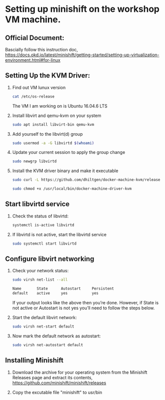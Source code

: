 # Setting up minishift on the workshop VM machine.

## Official Document:

Bascially follow this instruction doc, https://docs.okd.io/latest/minishift/getting-started/setting-up-virtualization-environment.html#for-linux

## Setting Up the KVM Driver:

1. Find out VM lunux version

   ```bash
   cat /etc/os-release
   ```

   The VM I am working on is Ubuntu 16.04.6 LTS

1. Install libvirt and qemu-kvm on your system
   ```bash
   sudo apt install libvirt-bin qemu-kvm
   ```
1. Add yourself to the libvirt(d) group
   ```bash
   sudo usermod -a -G libvirtd $(whoami)
   ```
1. Update your current session to apply the group change
   ```bash
   sudo newgrp libvirtd
   ```
1. Install the KVM driver binary and make it executable

   ```bash
   sudo curl -L https://github.com/dhiltgen/docker-machine-kvm/releases/download/v0.10.0/docker-machine-driver-kvm-ubuntu16.04 -o /usr/local/bin/docker-machine-driver-kvm

   sudo chmod +x /usr/local/bin/docker-machine-driver-kvm
   ```

## Start libvirtd service

1. Check the status of libvirtd:

   ```bash
   systemctl is-active libvirtd
   ```

1. If libvirtd is not active, start the libvirtd service
   ```bash
   sudo systemctl start libvirtd
   ```

## Configure libvirt networking

1. Check your network status:

   ```bash
   sudo virsh net-list --all

   Name       State      Autostart     Persistent
   default    active     yes           yes
   ```

   If your output looks like the above then you’re done. However, if State is not active or Autostart is not yes you’ll need to follow the steps below.

1. Start the default libvirt network:
   ```bash
   sudo virsh net-start default
   ```
1. Now mark the default network as autostart:
   ```bash
   sudo virsh net-autostart default
   ```

## Installing Minishift

1. Download the archive for your operating system from the Minishift Releases page and extract its contents, https://github.com/minishift/minishift/releases

1. Copy the excutable file "minishift" to usr/bin
